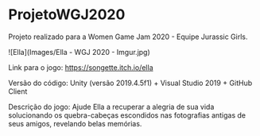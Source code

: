# ProjetoWGJ2020
Projeto realizado para a Women Game Jam 2020 - Equipe Jurassic Girls.

![Ella](Images/Ella - WGJ 2020 - Imgur.jpg)


Link para o jogo: https://songette.itch.io/ella

Versão do código: Unity (versão 2019.4.5f1) + Visual Studio 2019 + GitHub Client

Descrição do jogo: Ajude Ella a recuperar a alegria de sua vida solucionando os quebra-cabeças escondidos nas fotografias antigas de seus amigos, revelando belas memórias.

